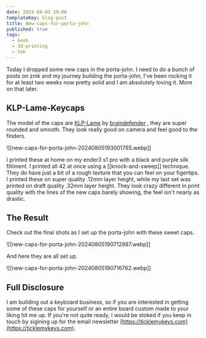 ```yaml
---
date: 2024-08-05 19:06
templateKey: blog-post
title: New-caps-for-porta-john
published: true
tags:
  - keeb
  - 3d-printing
  - tmk
---
```


Today I dropped some new caps in the porta-john.  I need to do a bunch of
posts on zmk and my journey building the porta-john, I've been rocking it for
at least two weeks now pretty solid and I am absolutely loving it.  More on
that later.

## KLP-Lame-Keycaps

The model of the caps are
[KLP-Lame](https://github.com/braindefender/KLP-Lame-Keycaps) by
[braindefender](https://github.com/braindefender) , they are super rounded and
smooth.  They look really good on camera and feel good to the finders.

![[new-caps-for-porta-john-20240805193001765.webp]]

I printed these at home on my ender3 s1 pro with a black and purple silk
filliment.  I printed all 42 at once using a [[knock-and-sweep]] technique.
They do have just a bit of a rough texture that you can feel on your figertips.
I printed these on super quality .12mm layer height, while my last set was
printed on draft quality .32mm layer height.  They look crazy different in
print quality with the lines of the new caps barely showing, the feel isn't
nearly as drastic.

## The Result

Check out the final shots as I set up the porta-john with these sweet caps.

![[new-caps-for-porta-john-20240805190712987.webp]]

And here they are all set up.

![[new-caps-for-porta-john-20240805190716762.webp]]

## Full Disclosure

I am building out a keyboard business, so if you are interested in getting some
of these caps for yourself or an entire board custom made to your liking hit me
up.  If you're not quite ready, I would be stoked if you keep in touch by
sigining up for the email newsletter
[https://ticklemykeys.com](https://ticklemykeys.com).
